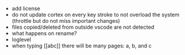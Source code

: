 - add license
- do not update cortex on every key stroke to not overload the system (throttle but do not miss important changes)
- files copied/deleted from outside vscode are not detected
- what happens on rename?
- loglevel
- when typing [[abc]] there will be many pages: a, b, and c